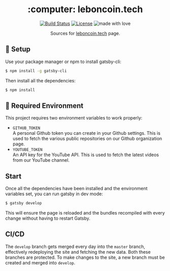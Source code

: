 <div align="center">
  <h1>:computer: leboncoin.tech</h1>

  [![Build Status](https://travis-ci.org/leboncoin/leboncoin.github.io.svg?branch=develop)](https://travis-ci.org/leboncoin/leboncoin.github.io)
  [![License](https://img.shields.io/badge/license-MIT-blue.svg)](https://github.com/leboncoin/leboncoin.github.io/blob/develop/LICENSE)
  ![made with love](https://img.shields.io/badge/made%20with-love-green)

  Sources for [leboncoin.tech](https://leboncoin.tech) page.

</div>


## :wrench: Setup

Use your package manager or npm to install gatsby-cli:

```sh
$ npm install -g gatsby-cli
```

Then install all the dependencies:

```sh
$ npm install 
```

## :key: Required Environment

This project requires two environment variables to work
properly:

- `GITHUB_TOKEN`  
  A personal Github token you can create in your Github
  settings. This is used to fetch the various public
  repositories on our Github organization page.
- `YOUTUBE_TOKEN`  
  An API key for the YouTube API. This is used to fetch
  the latest videos from our YouTube channel.

## Start

Once all the dependencies have been installed and the
environment variables set, you can run gatsby in dev
mode:

```sh
$ gatsby develop
```

This will ensure the page is reloaded and the bundles
recompiled with every change without having to restart
Gatsby. 

## CI/CD

The `develop` branch gets merged every day into the `master` branch, 
effectively redeploying the site and fetching the new data. 
Both these branches are protected. To make changes to the site, a new
branch must be created and merged into `develop`.  
